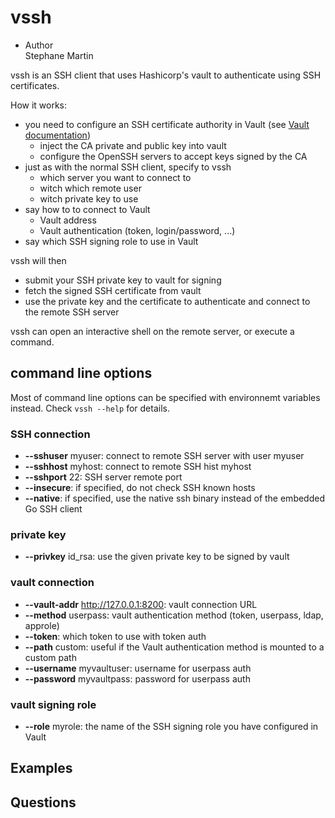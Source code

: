# vssh

  - Author  
    Stephane Martin

vssh is an SSH client that uses Hashicorp's vault to authenticate using
SSH certificates.

How it works:

  - you need to configure an SSH certificate authority in Vault (see
    [Vault
    documentation](https://www.vaultproject.io/docs/secrets/ssh/signed-ssh-certificates.html))
      - inject the CA private and public key into vault
      - configure the OpenSSH servers to accept keys signed by the CA
  - just as with the normal SSH client, specify to vssh
      - which server you want to connect to
      - witch which remote user
      - witch private key to use
  - say how to to connect to Vault
      - Vault address
      - Vault authentication (token, login/password, ...)
  - say which SSH signing role to use in Vault

vssh will then

  - submit your SSH private key to vault for signing
  - fetch the signed SSH certificate from vault
  - use the private key and the certificate to authenticate and connect
    to the remote SSH server

vssh can open an interactive shell on the remote server, or execute a
command.

## command line options

Most of command line options can be specified with environnemt variables
instead. Check `vssh --help` for details.

### SSH connection

  - **--sshuser** myuser: connect to remote SSH server with user myuser
  - **--sshhost** myhost: connect to remote SSH hist myhost
  - **--sshport** 22: SSH server remote port
  - **--insecure**: if specified, do not check SSH known hosts
  - **--native**: if specified, use the native ssh binary instead of the
    embedded Go SSH client

### private key

  - **--privkey** id\_rsa: use the given private key to be signed by
    vault

### vault connection

  - **--vault-addr** <http://127.0.0.1:8200>: vault connection URL
  - **--method** userpass: vault authentication method (token, userpass,
    ldap, approle)
  - **--token**: which token to use with token auth
  - **--path** custom: useful if the Vault authentication method is
    mounted to a custom path
  - **--username** myvaultuser: username for userpass auth
  - **--password** myvaultpass: password for userpass auth

### vault signing role

  - **--role** myrole: the name of the SSH signing role you have
    configured in Vault

## Examples

## Questions
